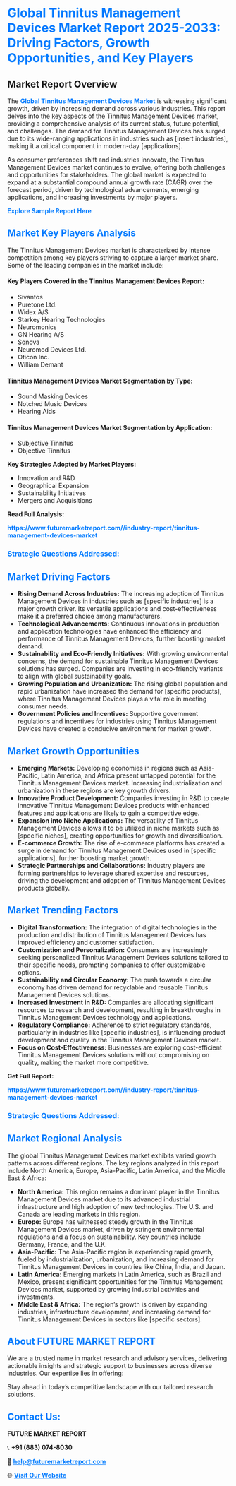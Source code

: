 <h1 style="color: #007BFF;">Global Tinnitus Management Devices Market Report 2025-2033: Driving Factors, Growth Opportunities, and Key Players</h1>

<section id="overview">
<h2>Market Report Overview</h2>
<p>The <a href="https://www.futuremarketreport.com//industry-report/tinnitus-management-devices-market" style="color: #007BFF; text-decoration: none;"><strong>Global Tinnitus Management Devices Market</strong></a> is witnessing significant growth, driven by increasing demand across various industries. This report delves into the key aspects of the Tinnitus Management Devices market, providing a comprehensive analysis of its current status, future potential, and challenges. The demand for Tinnitus Management Devices has surged due to its wide-ranging applications in industries such as [insert industries], making it a critical component in modern-day [applications].</p>
<p>As consumer preferences shift and industries innovate, the Tinnitus Management Devices market continues to evolve, offering both challenges and opportunities for stakeholders. The global market is expected to expand at a substantial compound annual growth rate (CAGR) over the forecast period, driven by technological advancements, emerging applications, and increasing investments by major players.</p>
</section>

<section id="overview">
<p><a href="https://www.futuremarketreport.com//request-sample/reportId=64672" style="color: #007BFF; text-decoration: none;"><strong>Explore Sample Report Here</strong></a></p>
</section>

<section id="key-players">
<h2 style="color: #007BFF;">Market Key Players Analysis</h2>
<p>The Tinnitus Management Devices market is characterized by intense competition among key players striving to capture a larger market share. Some of the leading companies in the market include:</p>
<h4>Key Players Covered in the Tinnitus Management Devices Report:</h4>
<ul><li>Sivantos</li><li>Puretone Ltd.</li><li>Widex A/S</li><li>Starkey Hearing Technologies</li><li>Neuromonics</li><li>GN Hearing A/S</li><li>Sonova</li><li>Neuromod Devices Ltd.</li><li>Oticon Inc.</li><li>William Demant</li></ul>
<h4>Tinnitus Management Devices Market Segmentation by Type:</h4>
<ul><li>Sound Masking Devices</li><li>Notched Music Devices</li><li>Hearing Aids</li></ul>

<h4>Tinnitus Management Devices Market Segmentation by Application:</h4>
<ul><li>Subjective Tinnitus</li><li>Objective Tinnitus</li></ul>
<p><strong>Key Strategies Adopted by Market Players:</strong></p>
<ul>
<li>Innovation and R&D</li>
<li>Geographical Expansion</li>
<li>Sustainability Initiatives</li>
<li>Mergers and Acquisitions</li>
</ul>
</section>

<section>
<p><strong>Read Full Analysis: </strong></p><a href="https://www.futuremarketreport.com//industry-report/tinnitus-management-devices-market" style="color: #007BFF; text-decoration: none;"><strong>https://www.futuremarketreport.com//industry-report/tinnitus-management-devices-market</strong></a>
<h3 style="color: #007BFF;">Strategic Questions Addressed:</h3>
</section>

<section id="driving-factors">
<h2 style="color: #007BFF;">Market Driving Factors</h2>
<ul>
<li><strong>Rising Demand Across Industries:</strong> The increasing adoption of Tinnitus Management Devices in industries such as [specific industries] is a major growth driver. Its versatile applications and cost-effectiveness make it a preferred choice among manufacturers.</li>
<li><strong>Technological Advancements:</strong> Continuous innovations in production and application technologies have enhanced the efficiency and performance of Tinnitus Management Devices, further boosting market demand.</li>
<li><strong>Sustainability and Eco-Friendly Initiatives:</strong> With growing environmental concerns, the demand for sustainable Tinnitus Management Devices solutions has surged. Companies are investing in eco-friendly variants to align with global sustainability goals.</li>
<li><strong>Growing Population and Urbanization:</strong> The rising global population and rapid urbanization have increased the demand for [specific products], where Tinnitus Management Devices plays a vital role in meeting consumer needs.</li>
<li><strong>Government Policies and Incentives:</strong> Supportive government regulations and incentives for industries using Tinnitus Management Devices have created a conducive environment for market growth.</li>
</ul>
</section>

<section id="growth-opportunities">
<h2 style="color: #007BFF;">Market Growth Opportunities</h2>
<ul>
<li><strong>Emerging Markets:</strong> Developing economies in regions such as Asia-Pacific, Latin America, and Africa present untapped potential for the Tinnitus Management Devices market. Increasing industrialization and urbanization in these regions are key growth drivers.</li>
<li><strong>Innovative Product Development:</strong> Companies investing in R&D to create innovative Tinnitus Management Devices products with enhanced features and applications are likely to gain a competitive edge.</li>
<li><strong>Expansion into Niche Applications:</strong> The versatility of Tinnitus Management Devices allows it to be utilized in niche markets such as [specific niches], creating opportunities for growth and diversification.</li>
<li><strong>E-commerce Growth:</strong> The rise of e-commerce platforms has created a surge in demand for Tinnitus Management Devices used in [specific applications], further boosting market growth.</li>
<li><strong>Strategic Partnerships and Collaborations:</strong> Industry players are forming partnerships to leverage shared expertise and resources, driving the development and adoption of Tinnitus Management Devices products globally.</li>
</ul>
</section>

<section id="trending-factors">
<h2 style="color: #007BFF;">Market Trending Factors</h2>
<ul>
<li><strong>Digital Transformation:</strong> The integration of digital technologies in the production and distribution of Tinnitus Management Devices has improved efficiency and customer satisfaction.</li>
<li><strong>Customization and Personalization:</strong> Consumers are increasingly seeking personalized Tinnitus Management Devices solutions tailored to their specific needs, prompting companies to offer customizable options.</li>
<li><strong>Sustainability and Circular Economy:</strong> The push towards a circular economy has driven demand for recyclable and reusable Tinnitus Management Devices solutions.</li>
<li><strong>Increased Investment in R&D:</strong> Companies are allocating significant resources to research and development, resulting in breakthroughs in Tinnitus Management Devices technology and applications.</li>
<li><strong>Regulatory Compliance:</strong> Adherence to strict regulatory standards, particularly in industries like [specific industries], is influencing product development and quality in the Tinnitus Management Devices market.</li>
<li><strong>Focus on Cost-Effectiveness:</strong> Businesses are exploring cost-efficient Tinnitus Management Devices solutions without compromising on quality, making the market more competitive.</li>
</ul>
</section>

<section>
<p><strong>Get Full Report: </strong></p><a href="https://www.futuremarketreport.com//industry-report/tinnitus-management-devices-market" style="color: #007BFF; text-decoration: none;"><strong>https://www.futuremarketreport.com//industry-report/tinnitus-management-devices-market</strong></a>
<h3 style="color: #007BFF;">Strategic Questions Addressed:</h3>
</section>


<section id="regional-analysis">
<h2 style="color: #007BFF;">Market Regional Analysis</h2>
<p>The global Tinnitus Management Devices market exhibits varied growth patterns across different regions. The key regions analyzed in this report include North America, Europe, Asia-Pacific, Latin America, and the Middle East & Africa:</p>
<ul>
<li><strong>North America:</strong> This region remains a dominant player in the Tinnitus Management Devices market due to its advanced industrial infrastructure and high adoption of new technologies. The U.S. and Canada are leading markets in this region.</li>
<li><strong>Europe:</strong> Europe has witnessed steady growth in the Tinnitus Management Devices market, driven by stringent environmental regulations and a focus on sustainability. Key countries include Germany, France, and the U.K.</li>
<li><strong>Asia-Pacific:</strong> The Asia-Pacific region is experiencing rapid growth, fueled by industrialization, urbanization, and increasing demand for Tinnitus Management Devices in countries like China, India, and Japan.</li>
<li><strong>Latin America:</strong> Emerging markets in Latin America, such as Brazil and Mexico, present significant opportunities for the Tinnitus Management Devices market, supported by growing industrial activities and investments.</li>
<li><strong>Middle East & Africa:</strong> The region’s growth is driven by expanding industries, infrastructure development, and increasing demand for Tinnitus Management Devices in sectors like [specific sectors].</li>
</ul>
</section>

<footer>
<h2 style="color: #007BFF;">About FUTURE MARKET REPORT</h2>
<p>We are a trusted name in market research and advisory services, delivering actionable insights and strategic support to businesses across diverse industries. Our expertise lies in offering:</p>

<p>Stay ahead in today’s competitive landscape with our tailored research solutions.</p>

<h2 style="color: #007BFF;">Contact Us:</h2>
<p><strong>FUTURE MARKET REPORT</strong></p>
<p>📞 <strong>+91 (883) 074-8030</strong></p>
<p>📧 <strong><a href="mailto:help@futuremarketreport.com" style="color: #007BFF;">help@futuremarketreport.com</a></strong></p>
<p>🌐 <strong><a href="https://www.futuremarketreport.com/" style="color: #007BFF;">Visit Our Website</a></strong></p>
</footer>